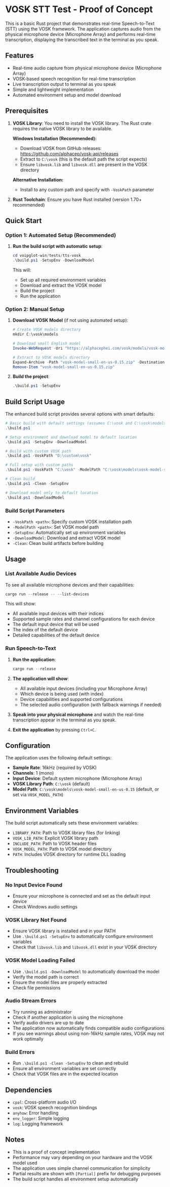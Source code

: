 # VOSK STT Test - Proof of Concept

This is a basic Rust project that demonstrates real-time Speech-to-Text (STT) using the VOSK framework. The application captures audio from the physical microphone device (Microphone Array) and performs real-time transcription, displaying the transcribed text in the terminal as you speak.

## Features

- Real-time audio capture from physical microphone device (Microphone Array)
- VOSK-based speech recognition for real-time transcription
- Live transcription output to terminal as you speak
- Simple and lightweight implementation
- Automated environment setup and model download

## Prerequisites

1. **VOSK Library**: You need to install the VOSK library. The Rust crate requires the native VOSK library to be available.

   **Windows Installation (Recommended):**
   - Download VOSK from GitHub releases: https://github.com/alphacep/vosk-api/releases
   - Extract to `C:\vosk` (this is the default path the script expects)
   - Ensure `libvosk.lib` and `libvosk.dll` are present in the VOSK directory

   **Alternative Installation:**
   - Install to any custom path and specify with `-VoskPath` parameter

2. **Rust Toolchain**: Ensure you have Rust installed (version 1.70+ recommended)

## Quick Start

### Option 1: Automated Setup (Recommended)

1. **Run the build script with automatic setup**:
   ```powershell
   cd voipglot-win/tests/tts-vosk
   .\build.ps1 -SetupEnv -DownloadModel
   ```

   This will:
   - Set up all required environment variables
   - Download and extract the VOSK model
   - Build the project
   - Run the application

### Option 2: Manual Setup

1. **Download VOSK Model** (if not using automated setup):
   ```powershell
   # Create VOSK models directory
   mkdir C:\vosk\models
   
   # Download small English model
   Invoke-WebRequest -Uri "https://alphacephei.com/vosk/models/vosk-model-small-en-us-0.15.zip" -OutFile "vosk-model-small-en-us-0.15.zip"
   
   # Extract to VOSK models directory
   Expand-Archive -Path "vosk-model-small-en-us-0.15.zip" -DestinationPath "C:\vosk\models"
   Remove-Item "vosk-model-small-en-us-0.15.zip"
   ```

2. **Build the project**:
   ```powershell
   .\build.ps1 -SetupEnv
   ```

## Build Script Usage

The enhanced build script provides several options with smart defaults:

```powershell
# Basic build with default settings (assumes C:\vosk and C:\vosk\models)
.\build.ps1

# Setup environment and download model to default location
.\build.ps1 -SetupEnv -DownloadModel

# Build with custom VOSK path
.\build.ps1 -VoskPath "D:\custom\vosk"

# Full setup with custom paths
.\build.ps1 -VoskPath "C:\vosk" -ModelPath "C:\vosk\models\vosk-model-small-en-us-0.15" -SetupEnv

# Clean build
.\build.ps1 -Clean -SetupEnv

# Download model only to default location
.\build.ps1 -DownloadModel
```

### Build Script Parameters

- `-VoskPath <path>`: Specify custom VOSK installation path
- `-ModelPath <path>`: Set VOSK model path
- `-SetupEnv`: Automatically set up environment variables
- `-DownloadModel`: Download and extract VOSK model
- `-Clean`: Clean build artifacts before building

## Usage

### List Available Audio Devices

To see all available microphone devices and their capabilities:

```powershell
cargo run --release -- --list-devices
```

This will show:
- All available input devices with their indices
- Supported sample rates and channel configurations for each device
- The default input device that will be used
- The index of the default device
- Detailed capabilities of the default device

### Run Speech-to-Text

1. **Run the application**:
   ```powershell
   cargo run --release
   ```

2. **The application will show**:
   - All available input devices (including your Microphone Array)
   - Which device is being used (with index)
   - Device capabilities and supported configurations
   - The selected audio configuration (with fallback warnings if needed)

3. **Speak into your physical microphone** and watch the real-time transcription appear in the terminal as you speak.

4. **Exit the application** by pressing `Ctrl+C`.

## Configuration

The application uses the following default settings:
- **Sample Rate**: 16kHz (required by VOSK)
- **Channels**: 1 (mono)
- **Input Device**: Default system microphone (Microphone Array)
- **VOSK Library Path**: `C:\vosk` (default)
- **Model Path**: `C:\vosk\models\vosk-model-small-en-us-0.15` (default, or set via `VOSK_MODEL_PATH`)

## Environment Variables

The build script automatically sets these environment variables:

- `LIBRARY_PATH`: Path to VOSK library files (for linking)
- `VOSK_LIB_PATH`: Explicit VOSK library path
- `INCLUDE_PATH`: Path to VOSK header files
- `VOSK_MODEL_PATH`: Path to VOSK model directory
- `PATH`: Includes VOSK directory for runtime DLL loading

## Troubleshooting

### No Input Device Found
- Ensure your microphone is connected and set as the default input device
- Check Windows audio settings

### VOSK Library Not Found
- Ensure VOSK library is installed and in your PATH
- Use `.\build.ps1 -SetupEnv` to automatically configure environment variables
- Check that `libvosk.lib` and `libvosk.dll` exist in your VOSK directory

### VOSK Model Loading Failed
- Use `.\build.ps1 -DownloadModel` to automatically download the model
- Verify the model path is correct
- Ensure the model files are properly extracted
- Check file permissions

### Audio Stream Errors
- Try running as administrator
- Check if another application is using the microphone
- Verify audio drivers are up to date
- The application now automatically finds compatible audio configurations
- If you see warnings about using non-16kHz sample rates, VOSK may not work optimally

### Build Errors
- Run `.\build.ps1 -Clean -SetupEnv` to clean and rebuild
- Ensure all environment variables are set correctly
- Check that VOSK files are in the expected location

## Dependencies

- `cpal`: Cross-platform audio I/O
- `vosk`: VOSK speech recognition bindings
- `anyhow`: Error handling
- `env_logger`: Simple logging
- `log`: Logging framework

## Notes

- This is a proof of concept implementation
- Performance may vary depending on your hardware and the VOSK model used
- The application uses simple channel communication for simplicity
- Partial results are shown with `[Partial]` prefix for debugging purposes
- The build script handles all environment setup automatically 